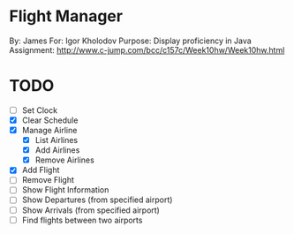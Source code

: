 Flight Manager
==============
By: James 
For: Igor Kholodov
Purpose: Display proficiency in Java
Assignment: http://www.c-jump.com/bcc/c157c/Week10hw/Week10hw.html

TODO
====
* [ ] Set Clock
* [x] Clear Schedule
* [x] Manage Airline
    * [x] List Airlines
    * [x] Add Airlines
    * [x] Remove Airlines
* [x] Add Flight
* [ ] Remove Flight
* [ ] Show Flight Information
* [ ] Show Departures (from specified airport)
* [ ] Show Arrivals (from specified airport)
* [ ] Find flights between two airports